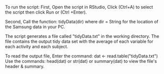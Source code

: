 To run the script:
First, Open the script in RStudio, Click (Ctrl+A) to select the script then click Run or (Ctrl +Enter).

Second, Call the function: tidyData(dir)
where dir = String for the location of the Samsung data in your PC.

The script generates a file called "tidyData.txt" in the working directory.
The file contains the output tidy data set with the average of each variable for each activity and each subject.

To read the output file, Enter the command:
dat <- read.table("tidyData.txt")
Use the commands: head(dat) or str(dat) or summary(dat)
to view the file's header & summary.
